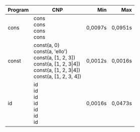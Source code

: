Program | CNP | Min | Max
--- | --- | ---: | ---:
cons | cons<br/>cons<br/>cons<br/>cons | 0,0097s | 0,0951s
const | const(a, 0)<br/>const(a, 'ello')<br/>const(a, [1, 2, 3])<br/>const(a, [1, 2, 3\|4])<br/>const(a, [1, 2, 3\|4])<br/>const(a, [1, 2, 3, 4]) | 0,0012s | 0,0016s
id | id<br/>id<br/>id<br/>id<br/>id<br/>id<br/>id | 0,0016s | 0,0473s
